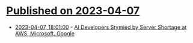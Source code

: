 # [Published on 2023-04-07](index.md)

* [2023-04-07, 18:01:00](https://tech.slashdot.org/story/23/04/07/1618235/ai-developers-stymied-by-server-shortage-at-aws-microsoft-google?utm_source=rss1.0mainlinkanon&utm_medium=feed) - [AI Developers Stymied by Server Shortage at AWS, Microsoft, Google](https://tech.slashdot.org/story/23/04/07/1618235/ai-developers-stymied-by-server-shortage-at-aws-microsoft-google?utm_source=rss1.0mainlinkanon&utm_medium=feed)
